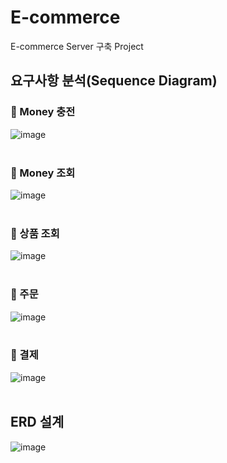 # E-commerce
E-commerce Server 구축 Project

## 요구사항 분석(Sequence Diagram) ##
### 📁 Money 충전
![image](https://github.com/lemoneeing/e-commerce/assets/138500282/698fc3ae-1f47-4486-96f4-5889862276b6)
<br /><br />
### 📁 Money 조회
![image](https://github.com/lemoneeing/e-commerce/assets/138500282/dde2450d-d869-4316-a262-90674680de68)
<br /><br />
### 📁 상품 조회
![image](https://github.com/lemoneeing/e-commerce/assets/138500282/fc44772b-1ffe-46aa-8112-76b7db974088)
<br /><br />
### 📁 주문
![image](https://github.com/lemoneeing/e-commerce/assets/138500282/b79f38e2-9645-4a62-8626-2cc73c7c970a)
<br /><br />
### 📁 결제
![image](https://github.com/lemoneeing/e-commerce/assets/138500282/c74f3a91-27c0-4270-a8d5-b222eafb1a66)
<br /><br />

## ERD 설계
![image](https://github.com/lemoneeing/e-commerce/assets/138500282/dd148bc0-4157-48e6-acb6-b81ca38da2ac)


